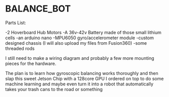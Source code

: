 # BALANCE_BOT

Parts List: 

-2 Hoverboard Hub Motors 
-A 36v-42v Battery made of those small lithium cells 
-an arduino nano 
-MPU6050 gyro/accelerometer module
-custom designed chassis (I will also upload my files from Fusion360) 
-some threaded rods 



I still need to make a wiring diagram and probably a few more mounting pieces for the hardware. 

The plan is to learn how gyroscopic balancing works thoroughly and then slap this sweet Jetson Chip with a 128core GPU I ordered
on top to do some machine learning and maybe even turn it into a robot that automatically takes your trash cans to the road or something
